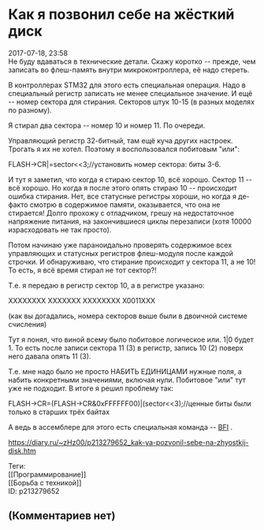 Как я позвонил себе на жёсткий диск
===================================

  
2017-07-18, 23:58  
 Не буду вдаваться в технические детали. Скажу коротко -- прежде, чем записать во флеш-память внутри микроконтроллера, её надо стереть.   
   
 В контроллерах STM32 для этого есть специальная операция. Надо в специальный регистр записать не менее специальное значение. И ещё -- номер сектора для стирания. Секторов штук 10-15 (в разных моделях по разному).   
   
 Я стирал два сектора -- номер 10 и номер 11. По очереди.   
   
 Управляющий регистр 32-битный, там ещё куча других настроек. Трогать я их не хотел. Поэтому я воспользовался побитовым "или":   
   
 FLASH->CR|=sector<<3;//установить номер сектора: биты 3-6.   
   
 И тут я заметил, что когда я стираю сектор 10, всё хорошо. Сектор 11 -- всё хорошо. Но когда я после этого опять стираю 10 -- происходит ошибка стирания. Нет, все статусные регистры хороши, но когда я де-факто смотрю в содержимое памяти, оказывается, что она не стирается! Долго прохожу с отладчиком, грешу на недостаточное напряжение питания, на закончившиеся циклы перезаписи (хотя 10000 израсходовать не так просто).   
   
 Потом начинаю уже параноидально проверять содержимое всех управляющих и статусных регистров флеш-модуля после каждой строчки. И обнаруживаю, что стирание происходит у сектора 11, а не 10! То есть, я всё время стирал не тот сектор?!   
   
 Т.е. я передаю в регистр сектор 10, а в регистре указано:   
   
 ХХХХХХХХ ХХХХХХХ ХХХХХХХХ Х0011ХХХ   
   
 (как вы догадались, номера секторов выше были в двоичной системе счисления)   
   
 Тут я понял, что виной всему было побитовое логическое или. 1|0 будет 1. То есть после записи сектора 11 (3) в регистр, запись 10 (2) поверх него давала опять 11 (3).   
   
 Т.е. мне надо было не просто НАБИТЬ ЕДИНИЦАМИ нужные поля, а набить конкретными значениями, включая нули. Побитовое "или" тут уже не подходит. В итоге я решил проблему так:   
   
 FLASH->CR=(FLASH->CR&0xFFFFFF00)|(sector<<3);//ценные биты были только в старших трёх байтах   
   
 А ведь в ассемблере для этого есть специальная команда --  [BFI](http://infocenter.arm.com/help/index.jsp?topic=/com.arm.doc.dui0489c/Cjagchif.html)  .   
  
<https://diary.ru/~zHz00/p213279652_kak-ya-pozvonil-sebe-na-zhyostkij-disk.htm>  
  
Теги:  
[[Программирование]]  
[[Борьба с техникой]]  
ID: p213279652  


(Комментариев нет)
------------------